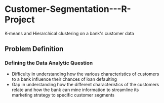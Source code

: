 # Customer-Segmentation---R-Project
K-means and Hierarchical clustering on a bank's customer data
## Problem Definition
 ### Defining the Data Analytic Question

- Difficulty in understanding how the various characteristics of customers to a bank influence their chances of loan defaulting
- Gap in understanding how the different characteristics of the customers relate and how the bank can mine information to streamline its marketing strategy to specific customer segments

